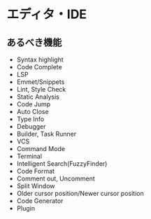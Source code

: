 # エディタ・IDE

## あるべき機能

* Syntax highlight
* Code Complete
* LSP
* Emmet/Snippets
* Lint, Style Check
* Static Analysis
* Code Jump
* Auto Close
* Type Info
* Debugger
* Builder, Task Runner
* VCS
* Command Mode
* Terminal
* Intelligent Search(FuzzyFinder)
* Code Format
* Comment out, Uncomment
* Split Window
* Older cursor position/Newer cursor position
* Code Generator
* Plugin


